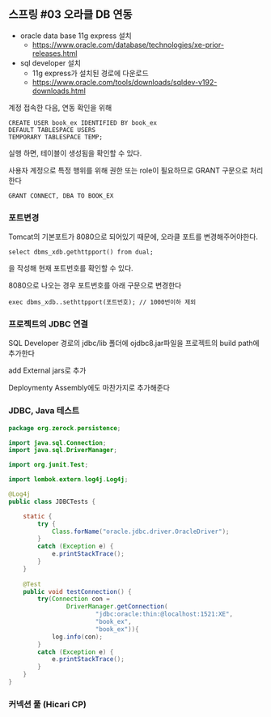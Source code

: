 ## 스프링 #03 오라클 DB 연동

- oracle data base 11g express 설치
  - https://www.oracle.com/database/technologies/xe-prior-releases.html
- sql developer 설치
  - 11g express가 설치된 경로에 다운로드
  - https://www.oracle.com/tools/downloads/sqldev-v192-downloads.html

계정 접속한 다음, 연동 확인을 위해

```
CREATE USER book_ex IDENTIFIED BY book_ex
DEFAULT TABLESPACE USERS
TEMPORARY TABLESPACE TEMP;
```

실행 하면, 테이블이 생성됨을 확인할 수 있다.

사용자 계정으로 특정 행위를 위해 권한 또는 role이 필요하므로 GRANT 구문으로 처리한다

```
GRANT CONNECT, DBA TO BOOK_EX
```

### 포트변경

Tomcat의 기본포트가 8080으로 되어있기 때문에, 오라클 포트를 변경해주어야한다.

```
select dbms_xdb.gethttpport() from dual;
```

을 작성해 현재 포트번호를 확인할 수 있다.

8080으로 나오는 경우 포트번호를 아래 구문으로 변경한다

```
exec dbms_xdb..sethttpport(포트번호); // 1000번이하 제외
```



### 프로젝트의 JDBC 연결

SQL Developer 경로의 jdbc/lib 폴더에 ojdbc8.jar파일을 프로젝트의 build path에 추가한다

add External jars로 추가

Deploymenty Assembly에도 마찬가지로 추가해준다





### JDBC, Java 테스트

```java
package org.zerock.persistence;

import java.sql.Connection;
import java.sql.DriverManager;

import org.junit.Test;

import lombok.extern.log4j.Log4j;

@Log4j
public class JDBCTests {

	static {
		try {
			Class.forName("oracle.jdbc.driver.OracleDriver");
		}
		catch (Exception e) {
			e.printStackTrace();
		}
	}
	
	@Test
	public void testConnection() {
		try(Connection con = 
				DriverManager.getConnection(
						"jdbc:oracle:thin:@localhost:1521:XE",
						"book_ex",
						"book_ex")){
			log.info(con);
		}
		catch (Exception e) {
			e.printStackTrace();
		}
	}
}

```

### 커넥션 풀 (Hicari CP)

